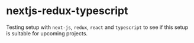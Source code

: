 # nextjs-redux-typescript

Testing setup with `next-js`, `redux`, `react` and `typescript` to see if this setup is suitable for upcoming projects.
